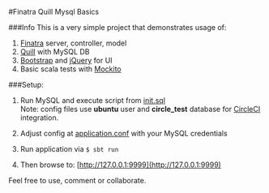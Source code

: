 #Finatra Quill Mysql Basics

###Info
This is a very simple project that demonstrates usage of:

 1. [Finatra](http://twitter.github.io/finatra/) server, controller, model
 2. [Quill](http://getquill.io/) with MySQL DB
 3. [Bootstrap](http://getbootstrap.com/) and [jQuery](https://jquery.com/) for UI
 4. Basic scala tests with [Mockito](http://mockito.org/)  

###Setup:

 1. Run MySQL and execute script from [init.sql](./sql/init.sql)  
    Note: config files use **ubuntu** user and **circle_test** database for [CircleCI](https://circleci.com/) integration.  
    
 2. Adjust config at [application.conf](./src/main/resources/conf/application.conf) with your MySQL credentials
 3. Run application via
    ```$ sbt run```
 4. Then browse to: [http://127.0.0.1:9999](http://127.0.0.1:9999)
 
Feel free to use, comment or collaborate. 